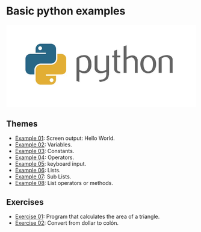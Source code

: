 # Basic python examples

![HCJ](./Img/python.jpg)

## Themes
 - [Example 01](Examples/Example_01/main.py): Screen output: Hello World.
 - [Example 02](Examples/Example_02/main.py): Variables.
 - [Example 03](Examples/Example_03/main.py): Constants.
 - [Example 04](Examples/Example_04/main.py): Operators.
 - [Example 05](Examples/Example_05/main.py): keyboard input.
 - [Example 06](Examples/Example_06/main.py): Lists.
 - [Example 07](Examples/Example_07/main.py): Sub Lists.
 - [Example 08](Examples/Example_08/main.py): List operators or methods.

 ## Exercises
 - [Exercise 01](Exercises/Ex01.py): Program that calculates the area of ​​a triangle.
 - [Exercise 02](Exercises/Ex02.py): Convert from dollar to colón.
